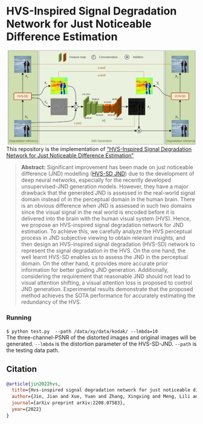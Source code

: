 # HVS-Inspired Signal Degradation Network for Just Noticeable Difference Estimation
![Figure 2](./assets/Fig.svg)
This repository is the implementation of ["HVS-Inspired Signal Degradation Network for Just Noticeable Difference Estimation"](https://arxiv.org/abs/2208.07583) 

> **Abstract:**
> Significant improvement has been made on just noticeable difference (JND) modelling ([HVS-SD JND](https://arxiv.org/abs/2208.07583)) due to the development of deep neural networks, especially for the recently developed unsupervised-JND generation models. 
> However, they have a major drawback that the generated JND is assessed in the real-world signal domain instead of in the perceptual domain in the human brain. 
> There is an obvious difference when JND is assessed in such two domains since the visual signal in the real world is encoded before it is delivered into the brain with the human visual system (HVS). 
> Hence, we propose an HVS-inspired signal degradation network for JND estimation. 
> To achieve this, we carefully analyze the HVS perceptual process in JND subjective viewing to obtain relevant insights, and then design an HVS-inspired signal degradation (HVS-SD) network to represent the signal degradation in the HVS. 
> On the one hand, the well learnt HVS-SD enables us to assess the JND in the perceptual domain. On the other hand, it provides more accurate prior information for better guiding JND generation. 
> Additionally, considering the requirement that reasonable JND should not lead to visual attention shifting, a visual attention loss is proposed to control JND generation. Experimental results demonstrate that the proposed method achieves the SOTA performance for accurately estimating the redundancy of the HVS. 

### Running
`$ python test.py  --path /data/xy/data/kodak/ --lmbda=10` \
The three-channel-PSNR of the distorted images and original images will be generated.
`--lmbda` is the distortion parameter of the HVS-SD-JND.
`--path` is the testing data path.

## Citation
```bibtex
@article{jin2022hvs,
  title={Hvs-inspired signal degradation network for just noticeable difference estimation},
  author={Jin, Jian and Xue, Yuan and Zhang, Xingxing and Meng, Lili and Zhao, Yao and Lin, Weisi},
  journal={arXiv preprint arXiv:2208.07583},
  year={2022}
}
```
